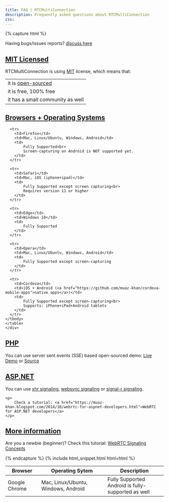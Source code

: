 ```yaml
---
title: FAQ | RTCMultiConnection
description: Frequently asked questions about RTCMultiConnection
css: 
---
```


{% capture html %}
  <section>
    <p>Having bugs/issues reports? <a href="https://github.com/muaz-khan/RTCMultiConnection/issues">discuss here</a></p>
  </section>

  <section id="mit">
    <h2><a href="#mit">MIT Licensed</a></h2>
    <p>RTCMultiConnection is using <a href="https://en.wikipedia.org/wiki/MIT_License">MIT</a> license, which means that:</p>
    <div class="datagrid">
    <table>
    <tbody>
      <tr><td>it is <a href="https://github.com/muaz-khan/RTCMultiConnection">open-sourced</a></td></tr>
      <tr><td>it is free, 100% free</td></tr>
      <tr><td>it has a small community as well</td></tr>
    </tbody>
    </table>
    </div>
  </section>

  <section id="Browsers-OS">
    <h2><a href="#Browsers-OS">Browsers + Operating Systems</a></h2>
    <div class="datagrid">
    <table>
    <thead><tr><th>Browser</th><th>Operating Sytem</th><th>Description</th></tr></thead>
    <tbody>
      <tr>
        <td>Google Chrome</td>
        <td>Mac, Linux/Ubuntu, Windows, Android</td>
        <td>
            Fully Supported<br>
            Android is fully-supported as well
        </td>
      </tr>

      <tr>
        <td>Firefox</td>
        <td>Mac, Linux/Ubuntu, Windows, Android</td>
        <td>
            Fully Supported<br>
            Screen-capturing on Android is NOT supported yet.
        </td>
      </tr>

      <tr>
        <td>Safari</td>
        <td>Mac, iOS (iphone+ipad)</td>
        <td>
            Fully Supported except screen capturing<br>
            Requires version 11 or higher
        </td>
      </tr>

      <tr>
        <td>Edge</td>
        <td>Windows 10</td>
        <td>
            Fully Supported
        </td>
      </tr>

      <tr>
        <td>Opera</td>
        <td>Mac, Linux/Ubuntu, Windows, Android</td>
        <td>
            Fully Supported except screen-capturing
        </td>
      </tr>

      <tr>
        <td>Cordova</td>
        <td>iOS + Android (<a href="https://github.com/muaz-khan/cordova-mobile-apps">native apps</a>)</td>
        <td>
            Fully Supported except screen-capturing<br>
            Supports: iPhone+iPad+Android tablets
        </td>
      </tr>
    </tbody>
    </table>
    </div>
  </section>

  <section id="php">
    <h2><a href="#php">PHP</a></h2>
    <p>You can use server sent events (SSE) based open-sourced demo: <a href="https://rtcmulticonnection.herokuapp.com/demos/SSEConnection.html">Live Demo</a> or <a href="https://github.com/muaz-khan/RTCMultiConnection/tree/master/demos/SSEConnection">Source</a></p>
  </section>

  <section id="aspnet">
    <h2><a href="#aspnet">ASP.NET</a></h2>
    <p>
        You can use <a href="https://github.com/muaz-khan/XHR-Signaling">xhr signaling</a>, <a href="https://github.com/muaz-khan/WebRTC-Experiment/blob/master/Signaling.md#how-to-use-websync-for-signaling">websync signaling</a> or <a href="https://github.com/muaz-khan/WebRTC-Experiment/blob/master/Signaling.md#how-to-use-signalr-for-signaling">signal-r signaling</a>.
    </p>

    <p>
        Check a tutorial: <a href="https://muaz-khan.blogspot.com/2014/10/webrtc-for-aspnet-developers.html">WebRTC for ASP.NET developers</a>
    </p>
  </section>

  <section id="more-info">
    <h2><a href="#more-info">More information</a></h2>
    <p>
        Are you a newbie (beginner)? Check this tutorial: <a href="https://www.webrtc-experiment.com/docs/WebRTC-Signaling-Concepts.html">WebRTC Signaling Concepts</a>
    </p>
  </section>

{% endcapture %}
{% include html_snippet.html html=html %}
